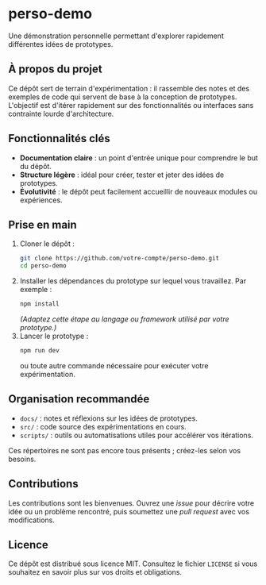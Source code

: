 # perso-demo

Une démonstration personnelle permettant d'explorer rapidement différentes idées de prototypes.

## À propos du projet

Ce dépôt sert de terrain d'expérimentation : il rassemble des notes et des exemples de code qui
servent de base à la conception de prototypes. L'objectif est d'itérer rapidement sur des
fonctionnalités ou interfaces sans contrainte lourde d'architecture.

## Fonctionnalités clés

- **Documentation claire** : un point d'entrée unique pour comprendre le but du dépôt.
- **Structure légère** : idéal pour créer, tester et jeter des idées de prototypes.
- **Évolutivité** : le dépôt peut facilement accueillir de nouveaux modules ou expériences.

## Prise en main

1. Cloner le dépôt :
   ```bash
   git clone https://github.com/votre-compte/perso-demo.git
   cd perso-demo
   ```
2. Installer les dépendances du prototype sur lequel vous travaillez. Par exemple :
   ```bash
   npm install
   ```
   *(Adaptez cette étape au langage ou framework utilisé par votre prototype.)*
3. Lancer le prototype :
   ```bash
   npm run dev
   ```
   ou toute autre commande nécessaire pour exécuter votre expérimentation.

## Organisation recommandée

- `docs/` : notes et réflexions sur les idées de prototypes.
- `src/` : code source des expérimentations en cours.
- `scripts/` : outils ou automatisations utiles pour accélérer vos itérations.

Ces répertoires ne sont pas encore tous présents ; créez-les selon vos besoins.

## Contributions

Les contributions sont les bienvenues. Ouvrez une *issue* pour décrire votre idée ou un problème
rencontré, puis soumettez une *pull request* avec vos modifications.

## Licence

Ce dépôt est distribué sous licence MIT. Consultez le fichier `LICENSE` si vous souhaitez en savoir
plus sur vos droits et obligations.
